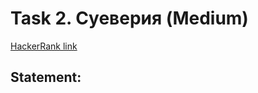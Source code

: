 # Task 2. Суеверия (Medium)

[HackerRank link](<https://www.hackerrank.com/contests/sda-2021-2022-test-7-final/challenges/challenge-2817>)

## Statement:

<!-- TODO -->

